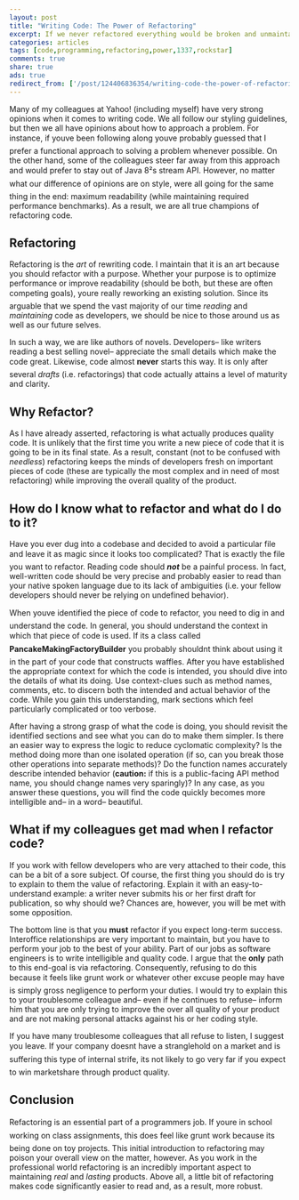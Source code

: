 ```yaml
---
layout: post
title: "Writing Code: The Power of Refactoring"
excerpt: If we never refactored everything would be broken and unmaintainable.
categories: articles
tags: [code,programming,refactoring,power,1337,rockstar]
comments: true
share: true
ads: true
redirect_from: ['/post/124406836354/writing-code-the-power-of-refactoring/', '/post/124406836354/']
---
```


<p>Many of my colleagues at Yahoo! (including myself) have very strong opinions when it comes to writing code. We all follow our styling guidelines, but then we all have opinions about how to approach a problem. For instance, if youve been following along youve probably guessed that I prefer a functional approach to solving a problem whenever possible. On the other hand, some of the colleagues steer far away from this approach and would prefer to stay out of Java 8²s stream API. However, no matter what our difference of opinions are on style, were all going for the same thing in the end: maximum readability (while maintaining required performance benchmarks). As a result, we are all true champions of refactoring code.</p><h2>Refactoring</h2><p>Refactoring is the <i>art</i> of rewriting code. I maintain that it is an art because you should refactor with a purpose. Whether your purpose is to optimize performance or improve readability (should be both, but these are often competing goals), youre really reworking an existing solution. Since its arguable that we spend the vast majority of our time <i>reading</i> and <i>maintaining</i> code as developers, we should be nice to those around us as well as our future selves.</p><p>In such a way, we are like authors of novels. Developers&ndash; like writers reading a best selling novel&ndash; appreciate the small details which make the code great. Likewise, code almost <b>never</b> starts this way. It is only after several <i>drafts</i> (i.e. refactorings) that code actually attains a level of maturity and clarity.</p><h2>Why Refactor?</h2><p>As I have already asserted, refactoring is what actually produces quality code. It is unlikely that the first time you write a new piece of code that it is going to be in its final state. As a result, constant (not to be confused with <i>needless</i>) refactoring keeps the minds of developers fresh on important pieces of code (these are typically the most complex and in need of most refactoring) while improving the overall quality of the product.</p><h2>How do I know what to refactor and what do I do to it?</h2><p>Have you ever dug into a codebase and decided to avoid a particular file and leave it as magic since it looks too complicated? That is exactly the file you want to refactor. Reading code should <i><b>not</b></i> be a painful process. In fact, well-written code should be very precise and probably easier to read than your native spoken language due to its lack of ambiguities (i.e. your fellow developers should never be relying on undefined behavior). </p><p>When youve identified the piece of code to refactor, you need to dig in and understand the code. In general, you should understand the context in which that piece of code is used. If its a class called <b>PancakeMakingFactoryBuilder</b> you probably shouldnt think about using it in the part of your code that constructs waffles. After you have established the appropriate context for which the code is intended, you should dive into the details of what its doing. Use context-clues such as method names, comments, etc. to discern both the intended and actual behavior of the code. While you gain this understanding, mark sections which feel particularly complicated or too verbose.</p><p>After having a strong grasp of what the code is doing, you should revisit the identified sections and see what you can do to make them simpler. Is there an easier way to express the logic to reduce cyclomatic complexity? Is the method doing more than one isolated operation (if so, can you break those other operations into separate methods)? Do the function names accurately describe intended behavior (<b>caution:</b> if this is a public-facing API method name, you should change names very sparingly)? In any case, as you answer these questions, you will find the code quickly becomes more intelligible and&ndash; in a word&ndash; beautiful.</p><h2>What if my colleagues get mad when I refactor code?</h2><p>If you work with fellow developers who are very attached to their code, this can be a bit of a sore subject. Of course, the first thing you should do is try to explain to them the value of refactoring. Explain it with an easy-to-understand example: a writer never submits his or her first draft for publication, so why should we? Chances are, however, you will be met with some opposition.</p><p>The bottom line is that you <b>must</b> refactor if you expect long-term success. Interoffice relationships are very important to maintain, but you have to perform your job to the best of your ability. Part of our jobs as software engineers is to write intelligible and quality code. I argue that the <b>only</b> path to this end-goal is via refactoring. Consequently, refusing to do this because it feels like grunt work or whatever other excuse people may have is simply gross negligence to perform your duties. I would try to explain this to your troublesome colleague and&ndash; even if he continues to refuse&ndash; inform him that you are only trying to improve the over all quality of your product and are not making personal attacks against his or her coding style.</p><p>If you have many troublesome colleagues that all refuse to listen, I suggest you leave. If your company doesnt have a stranglehold on a market and is suffering this type of internal strife, its not likely to go very far if you expect to win marketshare through product quality.</p><h2>Conclusion</h2><p>Refactoring is an essential part of a programmers job. If youre in school working on class assignments, this does feel like grunt work because its being done on toy projects. This initial introduction to refactoring may poison your overall view on the matter, however. As you work in the professional world refactoring is an incredibly important aspect to maintaining <i>real</i> and <i>lasting </i>products. Above all, a little bit of refactoring makes code significantly easier to read and, as a result, more robust.</p>
